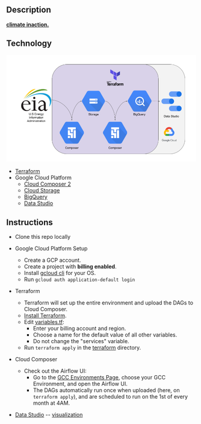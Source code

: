 ## Description
**[climate inaction.](visualizations/consumption-emission.pdf)**

## Technology
![pipeline](visualizations/pipeline.png)
- [Terraform](https://www.terraform.io/)
- Google Cloud Platform
	- [Cloud Composer 2](https://cloud.google.com/composer)
	- [Cloud Storage](https://cloud.google.com/storage/)
	- [BigQuery](https://cloud.google.com/bigquery/)
	- [Data Studio](https://cloud.google.com/datastudio/)

## Instructions
- Clone this repo locally
- Google Cloud Platform Setup
    - Create a GCP account.
    - Create a project with **billing enabled**.
    - Install [gcloud cli](https://cloud.google.com/sdk/docs/install) for your OS.
    - Run `gcloud auth application-default login`

- Terraform
    - Terraform will set up the entire environment and upload the DAGs to Cloud Composer.
	- [Install Terraform](https://www.terraform.io/downloads).
	- Edit [variables.tf](terraform/variables.tf):
		- Enter your billing account and region.
		- Choose a name for the default value of all other variables.
		- Do not change the "services" variable.
	- Run `terraform apply` in the [terraform](terraform) directory.
    
- Cloud Composer
    - Check out the Airflow UI:
        - Go to the [GCC Environments Page](https://console.cloud.google.com/composer/), choose your GCC Environment, and open the Airflow UI.
        - The DAGs automatically run once when uploaded (here, on `terraform apply`), and are scheduled to run on the 1st of every month at 4AM.

- [Data Studio](https://datastudio.google.com/) -- [visualization](visualizations/consumption-emission.pdf)
